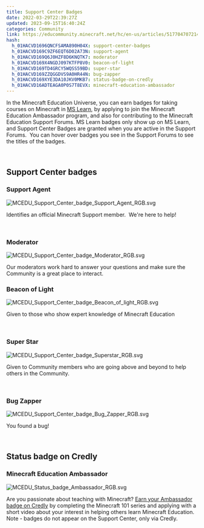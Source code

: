 ```yaml
---
title: Support Center Badges
date: 2022-03-29T22:39:27Z
updated: 2023-09-15T16:40:24Z
categories: Community
link: https://educommunity.minecraft.net/hc/en-us/articles/5177047072148-Support-Center-Badges
hash:
  h_01HACVD1696QNCFSAMA890H04X: support-center-badges
  h_01HACVD169C9ZF6EQT6D02A73N: support-agent
  h_01HACVD169Q6J0HZF8D6KNQTK7: moderator
  h_01HACVD169X4NGDJ097KTFP8V0: beacon-of-light
  h_01HACVD169TD4GRCY5WQSS59BD: super-star
  h_01HACVD169ZZQGGDVS9A0HR44N: bug-zapper
  h_01HACVD169XYE3DA10JKV0MKB7: status-badge-on-credly
  h_01HACVD16ADTEAGA0P0S7T8EVX: minecraft-education-ambassador
---
```


In the Minecraft Education Universe, you can earn badges for taking courses on Minecraft in [MS Learn](https://learn.microsoft.com/), by applying to join the Minecraft Education Ambassador program, and also for contributing to the Minecraft Education Support Forums. MS Learn badges only show up on MS Learn, and Support Center Badges are granted when you are active in the Support Forums.  You can hover over badges you see in the Support Forums to see the titles of the badges.

 

## Support Center badges

### Support Agent

![MCEDU_Support_Center_badge_Support_Agent_RGB.svg](https://educommunity.minecraft.net/hc/article_attachments/15485242369300)

Identifies an official Minecraft Support member.  We're here to help!

 

### Moderator

![MCEDU_Support_Center_badge_Moderator_RGB.svg](https://educommunity.minecraft.net/hc/article_attachments/15485249149972)

Our moderators work hard to answer your questions and make sure the Community is a great place to interact.

###  Beacon of Light

![MCEDU_Support_Center_badge_Beacon_of_light_RGB.svg](https://educommunity.minecraft.net/hc/article_attachments/15485249082260)

Given to those who show expert knowledge of Minecraft Education

 

### Super Star

![MCEDU_Support_Center_badge_Superstar_RGB.svg](https://educommunity.minecraft.net/hc/article_attachments/15485242345748)

Given to Community members who are going above and beyond to help others in the Community.

 

### Bug Zapper

![MCEDU_Support_Center_badge_Bug_Zapper_RGB.svg](https://educommunity.minecraft.net/hc/article_attachments/15485249081492)

You found a bug!  

 

## Status badge on Credly

### Minecraft Education Ambassador

![MCEDU_Status_badge_Ambassador_RGB.svg](https://educommunity.minecraft.net/hc/article_attachments/15485380044052)

Are you passionate about teaching with Minecraft? [Earn your Ambassador badge on Credly](https://www.credly.com/org/microsoft-education/badge/minecraft-education-expert) by completing the Minecraft 101 series and applying with a short video about your interest in helping others learn Minecraft Education. Note - badges do not appear on the Support Center, only via Credly.
